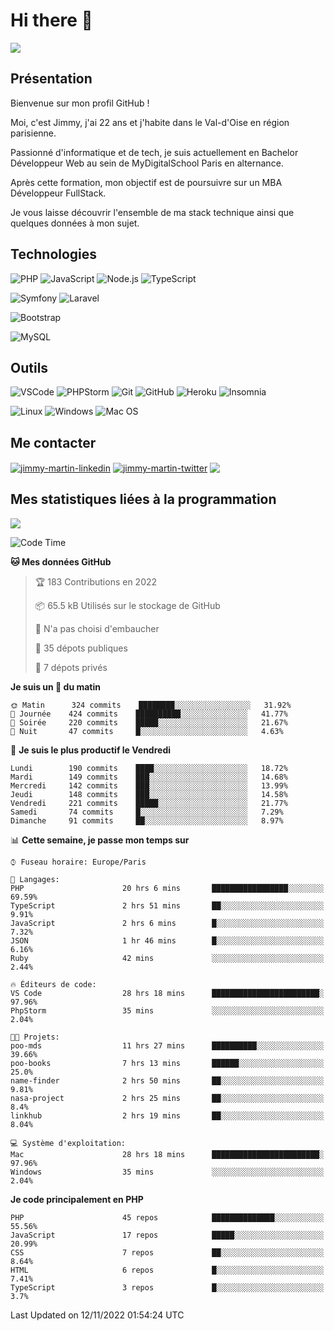 # Hi there 👋

![](https://komarev.com/ghpvc/?username=jimmy-martin&color=1a1b27)

<!--
**jimmy-martin/jimmy-martin** is a ✨ _special_ ✨ repository because its `README.md` (this file) appears on your GitHub profile.

Here are some ideas to get you started:

- 🔭 I’m currently working on ...
- 🌱 I’m currently learning ...
- 👯 I’m looking to collaborate on ...
- 🤔 I’m looking for help with ...
- 💬 Ask me about ...
- 📫 How to reach me: ...
- 😄 Pronouns: ...
- ⚡ Fun fact: ...
-->

## Présentation

Bienvenue sur mon profil GitHub !

Moi, c'est Jimmy, j'ai 22 ans et j'habite dans le Val-d'Oise en région parisienne.

Passionné d'informatique et de tech, je suis actuellement en Bachelor Développeur Web au sein de MyDigitalSchool Paris en alternance.

Après cette formation, mon objectif est de poursuivre sur un MBA Développeur FullStack.

Je vous laisse découvrir l'ensemble de ma stack technique ainsi que quelques données à mon sujet.

## Technologies

<div>

![PHP](https://img.shields.io/badge/PHP-777BB4?style=for-the-badge&logo=php&logoColor=white) ![JavaScript](https://img.shields.io/badge/JavaScript-F7DF1E?style=for-the-badge&logo=javascript&logoColor=black) ![Node.js](https://img.shields.io/badge/Node.js-43853D?style=for-the-badge&logo=node.js&logoColor=white) ![TypeScript](https://img.shields.io/badge/TypeScript-007ACC?style=for-the-badge&logo=typescript&logoColor=white)

</div>
<div>

![Symfony](https://img.shields.io/badge/Symfony-092E20?style=for-the-badge&logo=symfony&logoColor=white) ![Laravel](https://img.shields.io/badge/Laravel-FF2D20?style=for-the-badge&logo=laravel&logoColor=white)

</div>
<div>

![Bootstrap](https://img.shields.io/badge/Bootstrap-563D7C?style=for-the-badge&logo=bootstrap&logoColor=white)

</div>
<div>

![MySQL](https://img.shields.io/badge/MySQL-4479A1?style=for-the-badge&logo=mysql&logoColor=white)

</div>

## Outils

![VSCode](https://img.shields.io/badge/VSCode-007ACC?style=for-the-badge&logo=visual-studio-code&logoColor=white)
![PHPStorm](http://img.shields.io/badge/-PHPStorm-181717?style=for-the-badge&logo=phpstorm&logoColor=white)
![Git](https://img.shields.io/badge/Git-E44C30?style=for-the-badge&logo=git&logoColor=white)
![GitHub](https://img.shields.io/badge/GitHub-100000?style=for-the-badge&logo=github&logoColor=white)
![Heroku](https://img.shields.io/badge/Heroku-6762a6?style=for-the-badge&logo=heroku&logoColor=white)
![Insomnia](https://img.shields.io/badge/Insomnia-5600cd?style=for-the-badge&logo=insomnia&logoColor=white)

![Linux](https://img.shields.io/badge/Linux-FCC624?style=for-the-badge&logo=linux&logoColor=white)
![Windows](https://img.shields.io/badge/Windows-0078D6?style=for-the-badge&logo=windows&logoColor=white)
![Mac OS](https://img.shields.io/badge/mac%20os-000000?style=for-the-badge&logo=apple&logoColor=white)

## Me contacter

<p>
<a href="https://www.linkedin.com/in/jimmy-martin-dev/" target="blank"><img align="center" src="https://img.shields.io/badge/-LinkedIn-0077B5?style=for-the-badge&logo=Linkedin&logoColor=white&link=https://www.linkedin.com/in/jimmy-martin-dev/" alt="jimmy-martin-linkedin"/></a>
<a href="https://twitter.com/jimmydev_" target="blank"><img align="center" src="https://img.shields.io/badge/-Twitter-1DA1F2?style=for-the-badge&logo=Twitter&logoColor=white&link=https://twitter.com/jimmydev_" alt="jimmy-martin-twitter"/></a>
 <a href="mailto:jimmy.martin952@gmail.com" target="blank"><img align="center" src="https://img.shields.io/badge/gmail-D14836?style=for-the-badge&logo=gmail&logoColor=white" /></a>
</p>

## Mes statistiques liées à la programmation

<a href="https://github-readme-stats.vercel.app/api/top-langs/?username=jimmy-martin&layout=compact">
  <img align="center" src="https://github-readme-stats.vercel.app/api/top-langs/?username=jimmy-martin&layout=compact"/>
</a>



<!--START_SECTION:waka-->
![Code Time](http://img.shields.io/badge/Code%20Time-1%2C284%20hrs%2039%20mins-blue)

**🐱 Mes données GitHub** 

> 🏆 183 Contributions en 2022
 > 
> 📦 65.5 kB Utilisés sur le stockage de GitHub 
 > 
> 🚫 N'a pas choisi d'embaucher
 > 
> 📜 35 dépots publiques 
 > 
> 🔑 7 dépots privés  
 > 
**Je suis un 🐤 du matin** 

```text
🌞 Matin      324 commits    ████████░░░░░░░░░░░░░░░░░   31.92% 
🌆 Journée    424 commits    ██████████░░░░░░░░░░░░░░░   41.77% 
🌃 Soirée     220 commits    █████░░░░░░░░░░░░░░░░░░░░   21.67% 
🌙 Nuit       47 commits     █░░░░░░░░░░░░░░░░░░░░░░░░   4.63%

```
📅 **Je suis le plus productif le Vendredi** 

```text
Lundi        190 commits    ████░░░░░░░░░░░░░░░░░░░░░   18.72% 
Mardi        149 commits    ███░░░░░░░░░░░░░░░░░░░░░░   14.68% 
Mercredi     142 commits    ███░░░░░░░░░░░░░░░░░░░░░░   13.99% 
Jeudi        148 commits    ███░░░░░░░░░░░░░░░░░░░░░░   14.58% 
Vendredi     221 commits    █████░░░░░░░░░░░░░░░░░░░░   21.77% 
Samedi       74 commits     █░░░░░░░░░░░░░░░░░░░░░░░░   7.29% 
Dimanche     91 commits     ██░░░░░░░░░░░░░░░░░░░░░░░   8.97%

```


📊 **Cette semaine, je passe mon temps sur** 

```text
⌚︎ Fuseau horaire: Europe/Paris

💬 Langages: 
PHP                      20 hrs 6 mins       █████████████████░░░░░░░░   69.59% 
TypeScript               2 hrs 51 mins       ██░░░░░░░░░░░░░░░░░░░░░░░   9.91% 
JavaScript               2 hrs 6 mins        █░░░░░░░░░░░░░░░░░░░░░░░░   7.32% 
JSON                     1 hr 46 mins        █░░░░░░░░░░░░░░░░░░░░░░░░   6.16% 
Ruby                     42 mins             ░░░░░░░░░░░░░░░░░░░░░░░░░   2.44%

🔥 Éditeurs de code: 
VS Code                  28 hrs 18 mins      ████████████████████████░   97.96% 
PhpStorm                 35 mins             ░░░░░░░░░░░░░░░░░░░░░░░░░   2.04%

🐱‍💻 Projets: 
poo-mds                  11 hrs 27 mins      ██████████░░░░░░░░░░░░░░░   39.66% 
poo-books                7 hrs 13 mins       ██████░░░░░░░░░░░░░░░░░░░   25.0% 
name-finder              2 hrs 50 mins       ██░░░░░░░░░░░░░░░░░░░░░░░   9.81% 
nasa-project             2 hrs 25 mins       ██░░░░░░░░░░░░░░░░░░░░░░░   8.4% 
linkhub                  2 hrs 19 mins       ██░░░░░░░░░░░░░░░░░░░░░░░   8.04%

💻 Système d'exploitation: 
Mac                      28 hrs 18 mins      ████████████████████████░   97.96% 
Windows                  35 mins             ░░░░░░░░░░░░░░░░░░░░░░░░░   2.04%

```

**Je code principalement en PHP** 

```text
PHP                      45 repos            ██████████████░░░░░░░░░░░   55.56% 
JavaScript               17 repos            █████░░░░░░░░░░░░░░░░░░░░   20.99% 
CSS                      7 repos             ██░░░░░░░░░░░░░░░░░░░░░░░   8.64% 
HTML                     6 repos             █░░░░░░░░░░░░░░░░░░░░░░░░   7.41% 
TypeScript               3 repos             █░░░░░░░░░░░░░░░░░░░░░░░░   3.7%

```



 Last Updated on 12/11/2022 01:54:24 UTC
<!--END_SECTION:waka-->


